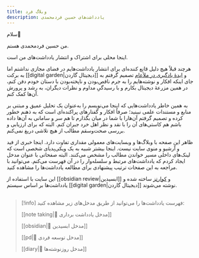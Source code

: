 ```yaml
---
title: وبلاگ فرد
description: یادداشت‌های حسین فردمحمدی
---
```

سلام👋

من حسین فردمحمدی هستم.

اینجا محلی برای اشتراک و انتشار یادداشت‌های من است.

هرچند قبلاً هیچ دلیل قانع کننده‌ای برای انتشار یادداشت‌هایم در فضای مجازی نداشتم اما به برکت  [[digital garden|دیجیتال گاردن]] و [ایدۀ یادگیری در ملأعام](https://www.swyx.io/learn-in-public)  تصمیم گرفتم به جای اینکه افکار و نوشته‌هایم را به جرم ناقص‌بودن و ناپخته‌بودن با دستان خودم دفن کنم، در همین مزرعۀ دیجیتال بکارم و با رسیدگیِ مداوم و نظرات دیگران، به رشد و پرورش آن‌ها کمک کنم.

به همین خاطر یادداشت‌هایی که اینجا می‌نویسم را به‌عنوان یک تحلیل عمیق و مبتنی بر منابع و مستندات علمی نبینید؛ صرفاً افکار و گفتارهای پراکنده‌ای است که به ذهنم خطور کرده و تصمیم گرفتم آن‌هارا با شما در میان بگذارم تا هم سر و سامانی به آن‌ها داده باشم هم کاستی‌های آن را با نقد و نظر اهل خرد جبران کنم. البته که برای ارزیابی و بررسی صحت‌وسقم مطالب از هیچ تلاشی دریغ نمی‌کنم.

ظاهر این صفحه با وبلاگ‌ها و وبسایت‌های معمولی مقداری تفاوت دارد. اینجا خبری از فید و آرشیو و منوی سایت نیست. اینجا بیشتر شبیه به یک ویکی‌پدیای شخصی است که لینک‌های داخلی مسیر خواندن مطالب را مشخص می‌کنند. البته صفحاتی با عنوان مدخل ایجاد کردم که یادداشت‌های مرتبط و سلسله‌وار را در آن‌ فهرست می‌کنم. می‌توانید با مراجعه به این صفحات ترتیب پیشنهادی برای مطالعه یادداشت‌ها را مشاهده کنید.

این سایت با استفاده از [[obsidian review|ابسیدین]] و [کوارتز](https://quartz.jzhao.xyz/) ساخته شده و یادداشت‌ها بر اساس سیستم [[digital garden|دیجیتال گاردن]] نوشته می‌شوند.
<br/> <br/>

> [!info] فهرست یادداشت‌ها را می‌توانید از طریق مدخل‌های زیر مشاهده کنید:
> 
> [[note taking|📝 مدخل یادداشت برداری]]
> 
> [[obsidian|🔮 مدخل ابسیدین]]
> 
> [[pd|🎯 مدخل توسعه فردی]]
> 
> [[diary|📅 مدخل روزنوشته‌ها]]
> 
